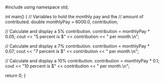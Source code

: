 #include <iostream>
using namespace std;

int main()
{
  // Variables to hold the monthly pay and the
  // amount of contributed.
  double monthlyPay = 6000.0, contribution;
  
  // Calculate and display a 5% contribution.
  contribution = monthlyPay * 0.05;
  cout << "5 percent is $" << contribution
       << " per month.\n";

  // Calculate and display a 7% contribution.
  contribution = monthlyPay * 0.07;
  cout << "7 percent is $" << contribution
       << " per month.\n";
  
  // Calculate and display a 10% contribution.
  contribution = monthlyPay * 0.1;
  cout << "10 percent is $" << contribution
       << " per month.\n";
  
  return 0;
}
